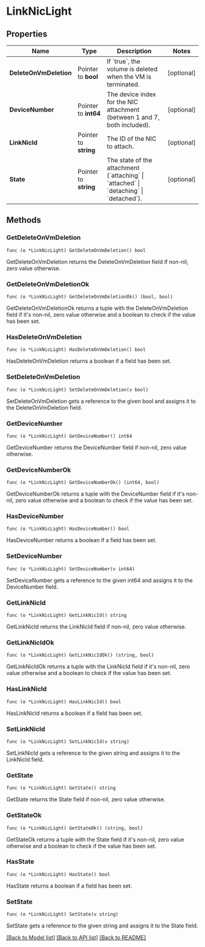 # LinkNicLight

## Properties

Name | Type | Description | Notes
------------ | ------------- | ------------- | -------------
**DeleteOnVmDeletion** | Pointer to **bool** | If &#x60;true&#x60;, the volume is deleted when the VM is terminated. | [optional] 
**DeviceNumber** | Pointer to **int64** | The device index for the NIC attachment (between 1 and 7, both included). | [optional] 
**LinkNicId** | Pointer to **string** | The ID of the NIC to attach. | [optional] 
**State** | Pointer to **string** | The state of the attachment (&#x60;attaching&#x60; \\| &#x60;attached&#x60; \\| &#x60;detaching&#x60; \\| &#x60;detached&#x60;). | [optional] 

## Methods

### GetDeleteOnVmDeletion

`func (o *LinkNicLight) GetDeleteOnVmDeletion() bool`

GetDeleteOnVmDeletion returns the DeleteOnVmDeletion field if non-nil, zero value otherwise.

### GetDeleteOnVmDeletionOk

`func (o *LinkNicLight) GetDeleteOnVmDeletionOk() (bool, bool)`

GetDeleteOnVmDeletionOk returns a tuple with the DeleteOnVmDeletion field if it's non-nil, zero value otherwise
and a boolean to check if the value has been set.

### HasDeleteOnVmDeletion

`func (o *LinkNicLight) HasDeleteOnVmDeletion() bool`

HasDeleteOnVmDeletion returns a boolean if a field has been set.

### SetDeleteOnVmDeletion

`func (o *LinkNicLight) SetDeleteOnVmDeletion(v bool)`

SetDeleteOnVmDeletion gets a reference to the given bool and assigns it to the DeleteOnVmDeletion field.

### GetDeviceNumber

`func (o *LinkNicLight) GetDeviceNumber() int64`

GetDeviceNumber returns the DeviceNumber field if non-nil, zero value otherwise.

### GetDeviceNumberOk

`func (o *LinkNicLight) GetDeviceNumberOk() (int64, bool)`

GetDeviceNumberOk returns a tuple with the DeviceNumber field if it's non-nil, zero value otherwise
and a boolean to check if the value has been set.

### HasDeviceNumber

`func (o *LinkNicLight) HasDeviceNumber() bool`

HasDeviceNumber returns a boolean if a field has been set.

### SetDeviceNumber

`func (o *LinkNicLight) SetDeviceNumber(v int64)`

SetDeviceNumber gets a reference to the given int64 and assigns it to the DeviceNumber field.

### GetLinkNicId

`func (o *LinkNicLight) GetLinkNicId() string`

GetLinkNicId returns the LinkNicId field if non-nil, zero value otherwise.

### GetLinkNicIdOk

`func (o *LinkNicLight) GetLinkNicIdOk() (string, bool)`

GetLinkNicIdOk returns a tuple with the LinkNicId field if it's non-nil, zero value otherwise
and a boolean to check if the value has been set.

### HasLinkNicId

`func (o *LinkNicLight) HasLinkNicId() bool`

HasLinkNicId returns a boolean if a field has been set.

### SetLinkNicId

`func (o *LinkNicLight) SetLinkNicId(v string)`

SetLinkNicId gets a reference to the given string and assigns it to the LinkNicId field.

### GetState

`func (o *LinkNicLight) GetState() string`

GetState returns the State field if non-nil, zero value otherwise.

### GetStateOk

`func (o *LinkNicLight) GetStateOk() (string, bool)`

GetStateOk returns a tuple with the State field if it's non-nil, zero value otherwise
and a boolean to check if the value has been set.

### HasState

`func (o *LinkNicLight) HasState() bool`

HasState returns a boolean if a field has been set.

### SetState

`func (o *LinkNicLight) SetState(v string)`

SetState gets a reference to the given string and assigns it to the State field.


[[Back to Model list]](../README.md#documentation-for-models) [[Back to API list]](../README.md#documentation-for-api-endpoints) [[Back to README]](../README.md)


